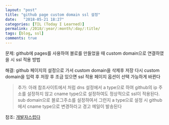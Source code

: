 ```yaml
---
layout: "post"
title: "github page custom domain ssl 설정"
date:   "2018-05-21 18:27"
categories: [TIL (Today I Learned)]
permalink: /2018/:year/:month/:day/:title/
tags: [blog, ssl]
comments: true
---
```

문제: github에 pages를 사용하여 블로를 만들었을 때 custom domain으로 연결하였을 시 ssl 적용 방법

해결: github 페이지의 설정으로 가서 custom domain을 삭제후 저장 다시 custom domain을 입력 후
저장 후 조금 있으면 ssl 적용 페이지 옵션이 선택 가능하게 바뀐다  
>추가: 아래 참조사이트에서 처럼 dns 설정에서 a type으로 하여 github의 ip 주소를 설정하지 않고 cname
type으로 설정하여도 정상적으로 ssl이 적용된다. sub domain으로 블로그주소를 설정하여서 그런지 a type으로 설정 시
github에서 cname type으로 변경하라고 경고 메일이 발송된다   

참조: [개발자스럽다](https://blog.gaerae.com/2018/05/github-pages-custom-domains-https.html)
